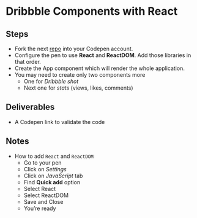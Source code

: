 # Dribbble Components with React

## Steps

+ Fork the next [repo](https://codepen.io/agzeri/pen/EQvveP) into your Codepen account.
+ Configure the pen to use **React** and **ReactDOM**. Add those libraries in that order.
+ Create the App component which will render the whole application.
+ You may need to create only two components more
  + One for _Dribbble shot_
  + Next one for _stats_ (views, likes, comments)

## Deliverables
+ A Codepen link to validate the code

## Notes

+ How to add `React` and `ReactDOM`
  + Go to your pen
  + Click on _Settings_
  + Click on _JavaScript_ tab
  + Find **Quick add** option
  + Select React
  + Select ReactDOM
  + Save and Close
  + You’re ready
